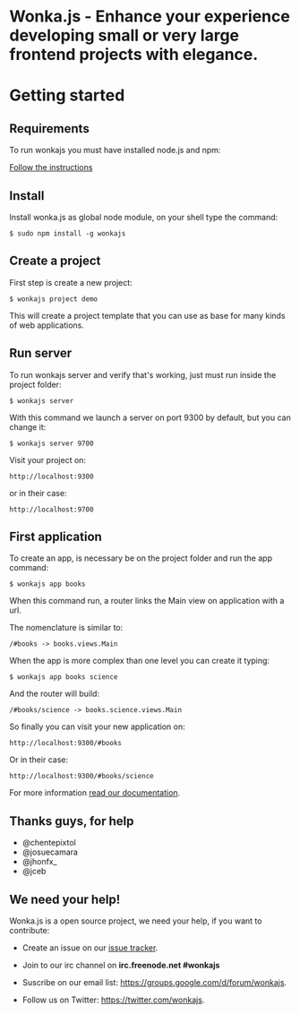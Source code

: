 # Wonka.js - Enhance your experience developing small or very large frontend projects with elegance.

# Getting started

## Requirements

To run wonkajs you must have installed node.js and npm:

[Follow the instructions](https://github.com/joyent/node/wiki/Installing-Node.js-via-package-manager)

## Install

Install wonka.js as global node module, on your shell type the command:

```
$ sudo npm install -g wonkajs
```

## Create a project

First step is create a new project:

```
$ wonkajs project demo
```

This will create a project template that you can use as base for many kinds of web applications.

## Run server

To run wonkajs server and verify that's working, just must run inside the project folder:

```
$ wonkajs server
```

With this command we launch a server on port 9300 by default, but you can change it:

```
$ wonkajs server 9700
```

Visit your project on:

```
http://localhost:9300
```

or in their case:

```
http://localhost:9700
```

## First application

To create an app, is necessary be on the project folder and run the app command:

```
$ wonkajs app books
```

When this command run, a router links the Main view on application with a url.

The nomenclature is similar to:

```
/#books -> books.views.Main
```

When the app is more complex than one level you can create it typing:

```
$ wonkajs app books science
```

And the router will build:


```
/#books/science -> books.science.views.Main
```

So finally you can visit your new application on:

```
http://localhost:9300/#books
```

Or in their case:

```
http://localhost:9300/#books/science
```

For more information [read our documentation](https://github.com/llorsat/wonkajs/wiki).

## Thanks guys, for help

* @chentepixtol
* @josuecamara
* @jhonfx_
* @jceb

## We need your help!

Wonka.js is a open source project, we need your help, if you want to contribute: 

* Create an issue on our [issue tracker](https://github.com/julianceballos/wonkajs/issues).

* Join to our irc channel on **irc.freenode.net #wonkajs**
* Suscribe on our email list: https://groups.google.com/d/forum/wonkajs.
* Follow us on Twitter: https://twitter.com/wonkajs.

